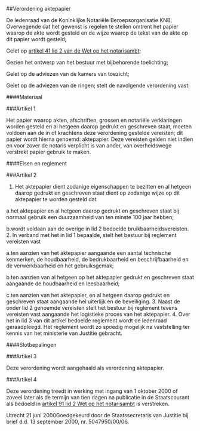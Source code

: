 <meta http-equiv='Content-Type' content='text/html; charset=utf-8' />

##Verordening aktepapier

De ledenraad van de Koninklijke Notariële Beroepsorganisatie KNB;
Overwegende dat het gewenst is regelen te stellen omtrent het papier waarop de akte wordt gesteld en de wijze waarop de tekst van de akte op dit papier wordt gesteld;

Gelet op [artikel 41 lid 2 van de Wet op het notarisambt](../../../../wet/notariswet/BWBR0010388/README.md);

Gezien het ontwerp van het bestuur met bijbehorende toelichting;

Gelet op de adviezen van de kamers van toezicht;

Gelet op de adviezen van de ringen;
stelt de navolgende verordening vast:

####Materiaal

###Artikel 1 

Het papier waarop akten, afschriften, grossen en notariële verklaringen worden gesteld en al hetgeen daarop gedrukt en geschreven staat, moeten voldoen aan de in of krachtens deze verordening gestelde vereisten; dit papier wordt hierna genoemd: aktepapier. Deze vereisten gelden niet indien en voor zover de notaris verplicht is van ander, van overheidswege verstrekt papier gebruik te maken.

####Eisen en reglement

###Artikel 2 

1. Het aktepapier dient zodanige eigenschappen te bezitten en al hetgeen daarop gedrukt en geschreven staat dient op zodanige wijze op dit aktepapier te worden gesteld dat

a.het aktepapier en al hetgeen daarop gedrukt en geschreven staat bij normaal gebruik een duurzaamheid van ten minste 100 jaar hebben;

b.wordt voldaan aan de overige in lid 2 bedoelde bruikbaarheidsvereisten.
2. In verband met het in lid 1 bepaalde, stelt het bestuur bij reglement vereisten vast

a.ten aanzien van het aktepapier aangaande een aantal technische kenmerken, de houdbaarheid, de bedrukbaarheid en beschrijfbaarheid en de verwerkbaarheid en het gebruiksgemak;

b.ten aanzien van al hetgeen op het aktepapier gedrukt en geschreven staat aangaande de houdbaarheid en leesbaarheid;

c.ten aanzien van het aktepapier, en al hetgeen daarop gedrukt en geschreven staat aangaande hel uiterlijk en de beveiliging.
3. Naast de onder lid 2 genoemde vereisten stelt het bestuur bij reglement tevens vereisten vast aangaande het logistieke proces van het aktepapier.
4. Over het in lid 3 van dit artikel bedoelde reglement wordt de ledenraad geraadpleegd. Het reglement wordt zo spoedig mogelijk na vaststelling ter kennis van het ministerie van Justitie gebracht.

####Slotbepalingen

###Artikel 3 

Deze verordening wordt aangehaald als verordening aktepapier.

###Artikel 4 

Deze verordening treedt in werking met ingang van 1 oktober 2000 of zoveel later als de termijn van tien dagen na publicatie in de Staatscourant als bedoeld in [artikel 91 lid 2 Wet op het notarisambt](../../../../wet/notariswet/BWBR0010388/README.md) is verstreken.

Utrecht
21 juni 2000Goedgekeurd door de Staatssecretaris van Justitie bij brief d.d. 13 september 2000, nr. 5047950/00/06.
